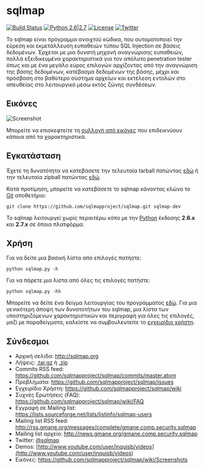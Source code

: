 # sqlmap

[![Build Status](https://api.travis-ci.org/sqlmapproject/sqlmap.svg?branch=master)](https://api.travis-ci.org/sqlmapproject/sqlmap) [![Python 2.6|2.7](https://img.shields.io/badge/python-2.6|2.7-yellow.svg)](https://www.python.org/) [![License](https://img.shields.io/badge/license-GPLv2-red.svg)](https://raw.githubusercontent.com/sqlmapproject/sqlmap/master/doc/COPYING) [![Twitter](https://img.shields.io/badge/twitter-@sqlmap-blue.svg)](https://twitter.com/sqlmap)

Το sqlmap είναι πρόγραμμα ανοιχτού κώδικα, που αυτοματοποιεί την εύρεση και εκμετάλλευση ευπαθειών τύπου SQL Injection σε βάσεις δεδομένων. Έρχεται με μια δυνατή μηχανή αναγνώρισης ευπαθειών, πολλά εξειδικευμένα χαρακτηριστικά για τον απόλυτο penetration tester όπως και με ένα μεγάλο εύρος επιλογών αρχίζοντας από την αναγνώριση της βάσης δεδομένων, κατέβασμα δεδομένων της βάσης, μέχρι και πρόσβαση στο βαθύτερο σύστημα αρχείων και εκτέλεση εντολών στο απευθείας στο λειτουργικό μέσω εκτός ζώνης συνδέσεων.

Εικόνες
----

![Screenshot](https://raw.github.com/wiki/sqlmapproject/sqlmap/images/sqlmap_screenshot.png)

Μπορείτε να επισκεφτείτε τη [συλλογή από εικόνες](https://github.com/sqlmapproject/sqlmap/wiki/Screenshots) που επιδεικνύουν κάποια από τα χαρακτηριστικά.

Εγκατάσταση
----

Έχετε τη δυνατότητα να κατεβάσετε την τελευταία tarball πατώντας [εδώ](https://github.com/sqlmapproject/sqlmap/tarball/master) ή την τελευταία zipball πατώντας [εδώ](https://github.com/sqlmapproject/sqlmap/zipball/master).

Κατά προτίμηση, μπορείτε να κατεβάσετε το sqlmap κάνοντας κλώνο το [Git](https://github.com/sqlmapproject/sqlmap) αποθετήριο:

    git clone https://github.com/sqlmapproject/sqlmap.git sqlmap-dev

Το sqlmap λειτουργεί χωρίς περαιτέρω κόπο με την [Python](http://www.python.org/download/) έκδοσης **2.6.x** και **2.7.x** σε όποια πλατφόρμα.

Χρήση
----

Για να δείτε μια βασική λίστα από επιλογές πατήστε:

    python sqlmap.py -h

Για να πάρετε μια λίστα από όλες τις επιλογές πατήστε:

    python sqlmap.py -hh

Μπορείτε να δείτε ένα δείγμα λειτουργίας του προγράμματος [εδώ](https://asciinema.org/a/46595).
Για μια γενικότερη άποψη των δυνατοτήτων του sqlmap, μια λίστα των υποστηριζόμενων χαρακτηριστικών και περιγραφή για όλες τις επιλογές, μαζί με παραδείγματα, καλείστε να συμβουλευτείτε το [εγχειρίδιο χρήστη](https://github.com/sqlmapproject/sqlmap/wiki).

Σύνδεσμοι
----

* Αρχική σελίδα: http://sqlmap.org
* Λήψεις: [.tar.gz](https://github.com/sqlmapproject/sqlmap/tarball/master) ή [.zip](https://github.com/sqlmapproject/sqlmap/zipball/master)
* Commits RSS feed: https://github.com/sqlmapproject/sqlmap/commits/master.atom
* Προβλήματα: https://github.com/sqlmapproject/sqlmap/issues
* Εγχειρίδιο Χρήστη: https://github.com/sqlmapproject/sqlmap/wiki
* Συχνές Ερωτήσεις (FAQ): https://github.com/sqlmapproject/sqlmap/wiki/FAQ
* Εγγραφή σε Mailing list: https://lists.sourceforge.net/lists/listinfo/sqlmap-users
* Mailing list RSS feed: http://rss.gmane.org/messages/complete/gmane.comp.security.sqlmap
* Mailing list αρχείο: http://news.gmane.org/gmane.comp.security.sqlmap
* Twitter: [@sqlmap](https://twitter.com/sqlmap)
* Demos: [http://www.youtube.com/user/inquisb/videos](http://www.youtube.com/user/inquisb/videos)
* Εικόνες: https://github.com/sqlmapproject/sqlmap/wiki/Screenshots
